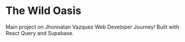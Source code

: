 # The Wild Oasis

Main project on Jhonnatan Vazquez Web Developer Journey! Built with React Query and Supabase.
